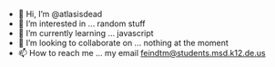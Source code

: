 - 👋 Hi, I’m @atlasisdead
- 👀 I’m interested in ... random stuff
- 🌱 I’m currently learning ... javascript
- 💞️ I’m looking to collaborate on ... nothing at the moment
- 📫 How to reach me ... my email feindtm@students.msd.k12.de.us

<!---
atlasisdead/atlasisdead is a ✨ special ✨ repository because its `README.md` (this file) appears on your GitHub profile.
You can click the Preview link to take a look at your changes.
--->
